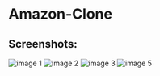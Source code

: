 
# Amazon-Clone

## Screenshots:
![image 1](https://github.com/SAM324674/Amazon-Clone/assets/145093045/6200e5a7-9f07-4b14-b18a-812a9a8f06cd)
![image 2](https://github.com/SAM324674/Amazon-Clone/assets/145093045/217bf6e2-14d5-4e8c-bde7-f4ab4aa02f8c)
![image 3](https://github.com/SAM324674/Amazon-Clone/assets/145093045/7033c201-a294-47f3-9d58-ce48daa1cc83)
![image 5](https://github.com/SAM324674/Amazon-Clone/assets/145093045/7a6ee16a-3122-49a2-9c52-c79c9f14bee1)



